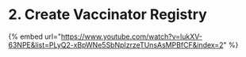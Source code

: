 # 2. Create Vaccinator Registry

{% embed url="https://www.youtube.com/watch?v=lukXV-63NPE&list=PLyQ2-xBpWNe5SbNpIzrzeTUnsAsMPBfCF&index=2" %}



